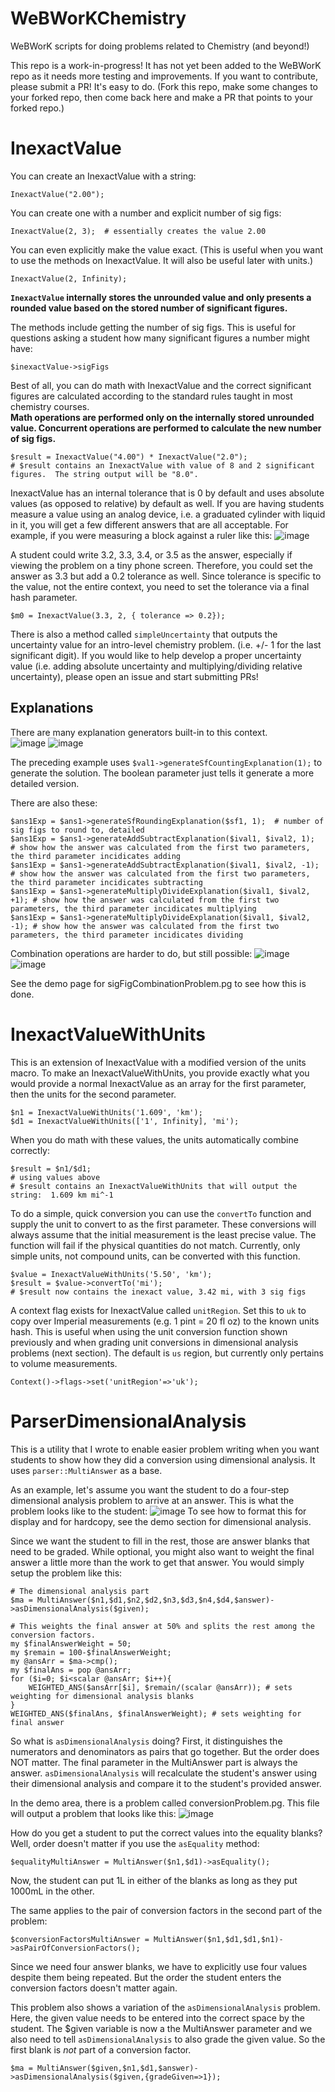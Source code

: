 # WeBWorKChemistry
WeBWorK scripts for doing problems related to Chemistry (and beyond!)

This repo is a work-in-progress!  It has not yet been added to the WeBWorK repo as it needs more testing and improvements.  If you want to contribute, please submit a PR!  It's easy to do.  (Fork this repo, make some changes to your forked repo, then come back here and make a PR that points to your forked repo.)  

# InexactValue

You can create an InexactValue with a string:

`InexactValue("2.00");`

You can create one with a number and explicit number of sig figs:

`InexactValue(2, 3);  # essentially creates the value 2.00`

You can even explicitly make the value exact.  (This is useful when you want to use the methods on InexactValue.  It will also be useful later with units.)

`InexactValue(2, Infinity);`

**`InexactValue` internally stores the unrounded value and only presents a rounded value based on the stored number of significant figures.**

The methods include getting the number of sig figs.  This is useful for questions asking a student how many significant figures a number might have: 

`$inexactValue->sigFigs`

Best of all, you can do math with InexactValue and the correct significant figures are calculated according to the standard rules taught in most chemistry courses.  
**Math operations are performed only on the internally stored unrounded value.  Concurrent operations are performed to calculate the new number of sig figs.**

```
$result = InexactValue("4.00") * InexactValue("2.0");
# $result contains an InexactValue with value of 8 and 2 significant figures.  The string output will be "8.0". 
```
InexactValue has an internal tolerance that is 0 by default and uses absolute values (as opposed to relative) by default as well.  If you are having students measure a value using an analog device, i.e. a graduated cylinder with liquid in it, you will get a few different answers that are all acceptable.  For example, if you were measuring a block against a ruler like this:
![image](https://user-images.githubusercontent.com/7821384/130145994-139d9714-ed70-49fb-b3ff-8f7cabcc0a1f.png)

A student could write 3.2, 3.3, 3.4, or 3.5 as the answer, especially if viewing the problem on a tiny phone screen.  Therefore, you could set the answer as 3.3 but add a 0.2 tolerance as well.  Since tolerance is specific to the value, not the entire context, you need to set the tolerance via a final hash parameter.
```
$m0 = InexactValue(3.3, 2, { tolerance => 0.2});
```
There is also a method called `simpleUncertainty` that outputs the uncertainty value for an intro-level chemistry problem.  (i.e. +/- 1 for the last significant digit).  If you would like to help develop a proper uncertainty value (i.e. adding absolute uncertainty and multiplying/dividing relative uncertainty), please open an issue and start submitting PRs!

## Explanations

There are many explanation generators built-in to this context.  
![image](https://user-images.githubusercontent.com/7821384/130148314-0d25c72d-5063-4662-a0ec-7f706851b0d5.png)
![image](https://user-images.githubusercontent.com/7821384/130148335-978cbee5-5099-4b2c-97b9-4c3a79d47a15.png)

The preceding example uses `$val1->generateSfCountingExplanation(1);` to generate the solution.  The boolean parameter just tells it generate a more detailed version.

There are also these:
```
$ans1Exp = $ans1->generateSfRoundingExplanation($sf1, 1);  # number of sig figs to round to, detailed
$ans1Exp = $ans1->generateAddSubtractExplanation($ival1, $ival2, 1);  # show how the answer was calculated from the first two parameters, the third parameter incidicates adding
$ans1Exp = $ans1->generateAddSubtractExplanation($ival1, $ival2, -1);  # show how the answer was calculated from the first two parameters, the third parameter incidicates subtracting
$ans1Exp = $ans1->generateMultiplyDivideExplanation($ival1, $ival2, +1); # show how the answer was calculated from the first two parameters, the third parameter incidicates multiplying
$ans1Exp = $ans1->generateMultiplyDivideExplanation($ival1, $ival2, -1); # show how the answer was calculated from the first two parameters, the third parameter incidicates dividing
```

Combination operations are harder to do, but still possible:
![image](https://user-images.githubusercontent.com/7821384/130149521-80adb9a1-c535-4c61-97ae-6f10c13bc01f.png)
![image](https://user-images.githubusercontent.com/7821384/130150211-769e9d11-b400-4632-8e13-f76004894457.png)

See the demo page for sigFigCombinationProblem.pg to see how this is done.

# InexactValueWithUnits

This is an extension of InexactValue with a modified version of the units macro.  To make an InexactValueWithUnits, you provide exactly what you would provide a normal InexactValue as an array for the first parameter, then the units for the second parameter.
```
$n1 = InexactValueWithUnits('1.609', 'km');
$d1 = InexactValueWithUnits(['1', Infinity], 'mi');
```
When you do math with these values, the units automatically combine correctly:
```
$result = $n1/$d1;
# using values above
# $result contains an InexactValueWithUnits that will output the string:  1.609 km mi^-1
```
To do a simple, quick conversion you can use the `convertTo` function and supply the unit to convert to as the first parameter.  These conversions will always assume that the initial measurement is the least precise value.  The function will fail if the physical quantities do not match.  Currently, only simple units, not compound units, can be converted with this function.
```
$value = InexactValueWithUnits('5.50', 'km');
$result = $value->convertTo('mi');
# $result now contains the inexact value, 3.42 mi, with 3 sig figs 
```
A context flag exists for InexactValue called `unitRegion`.  Set this to `uk` to copy over Imperial measurements (e.g. 1 pint = 20 fl oz) to the known units hash.  This is useful when using the unit conversion function shown previously and when grading unit conversions in dimensional analysis problems (next section).  The default is `us` region, but currently only pertains to volume measurements.
```
Context()->flags->set('unitRegion'=>'uk');
```  

# ParserDimensionalAnalysis
This is a utility that I wrote to enable easier problem writing when you want students to show how they did a conversion using dimensional analysis.  It uses `parser::MultiAnswer` as a base. 

As an example, let's assume you want the student to do a four-step dimensional analysis problem to arrive at an answer.  This is what the problem looks like to the student:
![image](https://user-images.githubusercontent.com/7821384/130133801-0435ff88-212a-4287-b68b-20695b948464.png)
To see how to format this for display and for hardcopy, see the demo section for dimensional analysis.

Since we want the student to fill in the rest, those are answer blanks that need to be graded.  While optional, you might also want to weight the final answer a little more than the work to get that answer. You would simply setup the problem like this:
```
# The dimensional analysis part
$ma = MultiAnswer($n1,$d1,$n2,$d2,$n3,$d3,$n4,$d4,$answer)->asDimensionalAnalysis($given);

# This weights the final answer at 50% and splits the rest among the conversion factors.
my $finalAnswerWeight = 50;
my $remain = 100-$finalAnswerWeight;
my @ansArr = $ma->cmp();
my $finalAns = pop @ansArr;
for ($i=0; $i<scalar @ansArr; $i++){
	WEIGHTED_ANS($ansArr[$i], $remain/(scalar @ansArr)); # sets weighting for dimensional analysis blanks
}
WEIGHTED_ANS($finalAns, $finalAnswerWeight); # sets weighting for final answer
```
So what is `asDimensionalAnalysis` doing?  First, it distinguishes the numerators and denominators as pairs that go together.  But the order does NOT matter.  The final parameter in the MultiAnswer part is always the answer.  `asDimensionalAnalysis` will recalculate the student's answer using their dimensional analysis and compare it to the student's provided answer.  

In the demo area, there is a problem called conversionProblem.pg.  This file will output a problem that looks like this:
![image](https://user-images.githubusercontent.com/7821384/130147502-22e56ab5-c70f-4697-b447-523f0e11c9e5.png)

How do you get a student to put the correct values into the equality blanks?  Well, order doesn't matter if you use the `asEquality` method:
```
$equalityMultiAnswer = MultiAnswer($n1,$d1)->asEquality();
```
Now, the student can put 1L in either of the blanks as long as they put 1000mL in the other.

The same applies to the pair of conversion factors in the second part of the problem:
```
$conversionFactorsMultiAnswer = MultiAnswer($n1,$d1,$d1,$n1)->asPairOfConversionFactors();
```
Since we need four answer blanks, we have to explicitly use four values despite them being repeated.  But the order the student enters the conversion factors doesn't matter again.

This problem also shows a variation of the `asDimensionalAnalysis` problem.  Here, the given value needs to be entered into the correct space by the student. The $given variable is now a the MultiAnswer parameter and we also need to tell `asDimensionalAnalysis` to also grade the given value.  So the first blank is *not* part of a conversion factor. 
```
$ma = MultiAnswer($given,$n1,$d1,$answer)->asDimensionalAnalysis($given,{gradeGiven=>1});
```
